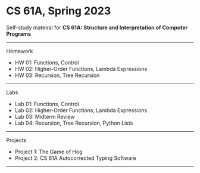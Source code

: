 # CS 61A, Spring 2023

Self-study mateiral for **CS 61A: Structure and Interpretation of Computer Programs**

---

Homework

- HW 01: Functions, Control
- HW 02: Higher-Order Functions, Lambda Expressions
- HW 03: Recursion, Tree Recursion

---

Labs

- Lab 01: Functions, Control
- Lab 02: Higher-Order Functions, Lambda Expressions
- Lab 03: Midterm Review
- Lab 04: Recursion, Tree Recursion, Python Lists

---

Projects

- Project 1: The Game of Hog
- Project 2: CS 61A Autocorrected Typing Software

---
